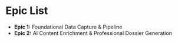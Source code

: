 # Epic List

- **Epic 1:** Foundational Data Capture & Pipeline
- **Epic 2:** AI Content Enrichment & Professional Dossier Generation
